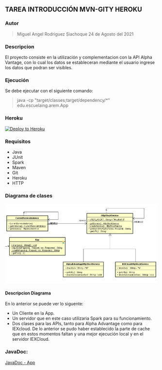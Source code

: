 ## TAREA INTRODUCCIÓN MVN-GITY HEROKU

### Autor
> Miguel Angel Rodriguez Siachoque
> 24 de Agosto del 2021

### Descripcion
El proyecto consiste en la utilización y complementacion con la API Alpha Vantage, con lo cual los datos se estableceran mediante el usuario ingrese los datos que podran ser visibles.

### Ejecución
Se debe ejecutar con el siguiente comando:
> java -cp "target/classes;target/dependency/*" edu.escuelaing.arem.App

### Heroku
[![Deploy to Heroku](https://www.herokucdn.com/deploy/button.png)](https://limitless-springs-37536.herokuapp.com)

### Requisitos
- Java
- JUnit
- Spark
- Maven
- Git
- Heroku
- HTTP

### Diagrama de clases
![Diagrama Clases](images/DiagramClass.jpg)<br>
#### Descripcion Diagrama
En lo anterior se puede ver lo siguente:
- Un Cliente en la App.
- Un servidor que en este caso utilizaria Spark para su funcionamiento.
- Dos clases para las APIs, tanto para Alpha Advantage como para IEXcloud.
De lo anterior se pudo haber establecido la parte de cache que en estos momentos faltan y una mejor ejecución local y en el servidor IEXCloud.

### JavaDoc:
[JavaDoc - App](JavaDoc/index.html)